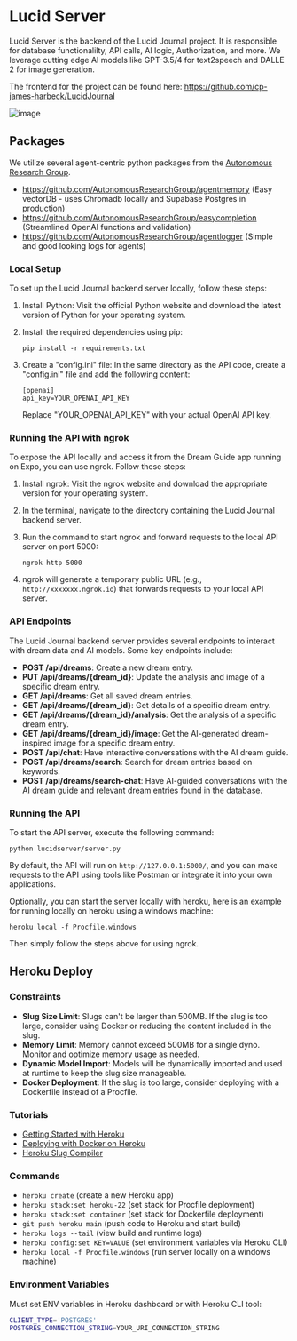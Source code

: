 # Lucid Server
Lucid Server is the backend of the Lucid Journal project. It is responsible for database functionalilty, API calls, AI logic, Authorization, and more. We leverage cutting edge AI models like GPT-3.5/4 for text2speech and DALLE 2 for image generation.

The frontend for the project can be found here: https://github.com/cp-james-harbeck/LucidJournal

![image](resources/banner.png)

## Packages
We utilize several agent-centric python packages from the [Autonomous Research Group](https://github.com/AutonomousResearchGroup).

- https://github.com/AutonomousResearchGroup/agentmemory (Easy vectorDB - uses Chromadb locally and Supabase Postgres in production)
- https://github.com/AutonomousResearchGroup/easycompletion (Streamlined OpenAI functions and validation)
- https://github.com/AutonomousResearchGroup/agentlogger (Simple and good looking logs for agents)

### Local Setup
To set up the Lucid Journal backend server locally, follow these steps:

1. Install Python: Visit the official Python website and download the latest version of Python for your operating system.

2. Install the required dependencies using pip:
   ```
   pip install -r requirements.txt
   ```

3. Create a "config.ini" file: In the same directory as the API code, create a "config.ini" file and add the following content:
   ```
   [openai]
   api_key=YOUR_OPENAI_API_KEY
   ```
   Replace "YOUR_OPENAI_API_KEY" with your actual OpenAI API key.

### Running the API with ngrok
To expose the API locally and access it from the Dream Guide app running on Expo, you can use ngrok. Follow these steps:

1. Install ngrok: Visit the ngrok website and download the appropriate version for your operating system.

2. In the terminal, navigate to the directory containing the Lucid Journal backend server.

3. Run the command to start ngrok and forward requests to the local API server on port 5000:
   ```
   ngrok http 5000
   ```

4. ngrok will generate a temporary public URL (e.g., `http://xxxxxxx.ngrok.io`) that forwards requests to your local API server.

### API Endpoints
The Lucid Journal backend server provides several endpoints to interact with dream data and AI models. Some key endpoints include:

- **POST /api/dreams**: Create a new dream entry.
- **PUT /api/dreams/{dream_id}**: Update the analysis and image of a specific dream entry.
- **GET /api/dreams**: Get all saved dream entries.
- **GET /api/dreams/{dream_id}**: Get details of a specific dream entry.
- **GET /api/dreams/{dream_id}/analysis**: Get the analysis of a specific dream entry.
- **GET /api/dreams/{dream_id}/image**: Get the AI-generated dream-inspired image for a specific dream entry.
- **POST /api/chat**: Have interactive conversations with the AI dream guide.
- **POST /api/dreams/search**: Search for dream entries based on keywords.
- **POST /api/dreams/search-chat**: Have AI-guided conversations with the AI dream guide and relevant dream entries found in the database.

### Running the API
To start the API server, execute the following command:

```
python lucidserver/server.py
```

By default, the API will run on `http://127.0.0.1:5000/`, and you can make requests to the API using tools like Postman or integrate it into your own applications.

Optionally, you can start the server locally with heroku, here is an example for running locally on heroku using a windows machine:

```
heroku local -f Procfile.windows
```
Then simply follow the steps above for using ngrok.

## Heroku Deploy

### Constraints
- **Slug Size Limit**: Slugs can't be larger than 500MB. If the slug is too large, consider using Docker or reducing the content included in the slug.
- **Memory Limit**: Memory cannot exceed 500MB for a single dyno. Monitor and optimize memory usage as needed.
- **Dynamic Model Import**: Models will be dynamically imported and used at runtime to keep the slug size manageable.
- **Docker Deployment**: If the slug is too large, consider deploying with a Dockerfile instead of a Procfile.

### Tutorials
- [Getting Started with Heroku](https://devcenter.heroku.com/articles/getting-started-with-python)
- [Deploying with Docker on Heroku](https://devcenter.heroku.com/categories/deploying-with-docker)
- [Heroku Slug Compiler](https://devcenter.heroku.com/articles/slug-compiler)

### Commands
- `heroku create` (create a new Heroku app)
- `heroku stack:set heroku-22` (set stack for Procfile deployment)
- `heroku stack:set container` (set stack for Dockerfile deployment)
- `git push heroku main` (push code to Heroku and start build)
- `heroku logs --tail` (view build and runtime logs)
- `heroku config:set KEY=VALUE` (set environment variables via Heroku CLI)
- `heroku local -f Procfile.windows` (run server locally on a windows machine)

### Environment Variables
Must set ENV variables in Heroku dashboard or with Heroku CLI tool:

```bash
CLIENT_TYPE='POSTGRES'
POSTGRES_CONNECTION_STRING=YOUR_URI_CONNECTION_STRING
```